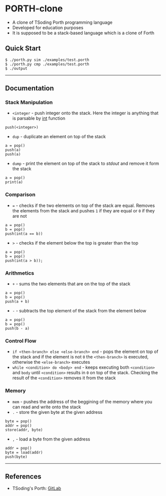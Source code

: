 # PORTH-clone

* A clone of TSoding Porth programming language
* Developed for education purposes
* It is supposed to be a stack-based language which is a clone of Forth

## Quick Start

```{bash}
$ ./porth.py sim ./examples/test.porth
$ ./porth.py cmp ./examples/test.porth
$ ./output
```

---

## Documentation

### Stack Manipulation

* `<integer` - push integer onto the stack. Here the integer is anything that is parsable by [int](https://docs.python.org/3/library/functions.html#int) function
```
push(<integer>)
```
* `dup` - duplicate an element on top of the stack
```
a = pop()
push(a)
push(a)
```
* `dump` - print the element on top of the stack to *stdout* and remove it form the stack
```
a = pop()
print(a)
```

### Comparison
* `=` - checks if the two elements on top of the stack are equal. Removes the elements from the stack and pushes `1` if they are equal or `0` if they are not
```
a = pop()
b = pop()
push(int(a == b))
```
* `>` - checks if the element below the top is greater than the top
```
a = pop()
b = pop()
push(int(a > b));
```

### Arithmetics
* `+` - sums the two elements that are on the top of the stack
```
a = pop()
b = pop()
push(a + b)
```
* `-` - subtracts the top element of the stack from the element below
```
a = pop()
b = pop()
push(b - a)
```

### Control Flow
* `if <then-branch> else <else-branch> end` - pops the element on top of the stack and if the element is not `0` the `<then-branch>` is executed, otherwise the `<else-branch>` executes
* `while <condition> do <body> end` - keeps executing both `<condition>` and `body` until `<condition>` results in `0` on top of the stack. Checking the result of the `<condition>` removes it from the stack

### Memory
* `mem` - pushes the address of the beggining of the memory where you can read and write onto the stack
* `.` - store the given byte at the given address 
```
byte = pop()
addr = pop()
store(addr, byte)
```
* `,` - load a byte from the given address 
```
addr = pop()
byte = load(addr)
push(byte)
```

---

## References
* TSoding's Porth: [GitLab](https://gitlab.com/tsoding/porth) 

